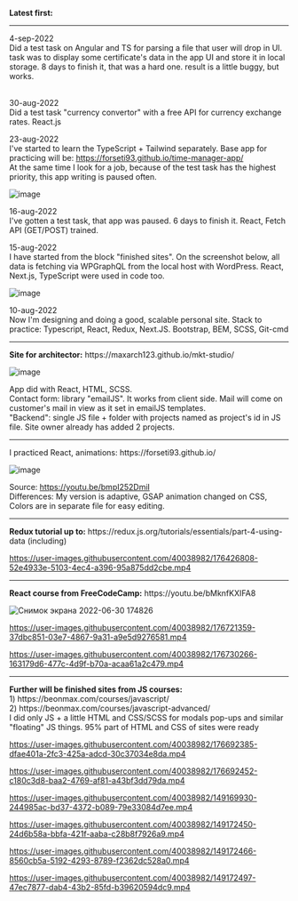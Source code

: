 <b>Latest first:</b>

<hr>
4-sep-2022 <br/>
Did a test task on Angular and TS for parsing a file that user will drop in UI. task was to display some certificate's data in the app UI and store it in local storage. 8 days to finish it, that was a hard one. result is a little buggy, but works. <br/><br/>

30-aug-2022 <br/>
Did a test task "currency convertor" with a free API for currency exchange rates. React.js

23-aug-2022 <br/>
I've started to learn the TypeScript + Tailwind separately. Base app for practicing will be: https://forseti93.github.io/time-manager-app/ <br/>
At the same time I look for a job, because of the test task has the highest priority, this app writing is paused often.

![image](https://user-images.githubusercontent.com/40038982/189281105-5d055cbd-0799-4601-b61f-231a62af96fb.png)

16-aug-2022 </br>
I've gotten a test task, that app was paused. 6 days to finish it. React, Fetch API (GET/POST) trained.

15-aug-2022 </br>
I have started from the block "finished sites". On the screenshot below, all data is fetching via WPGraphQL from the local host with WordPress. React, Next.js, TypeScript were used in code too.

![image](https://user-images.githubusercontent.com/40038982/184608512-b8127c01-ae89-475b-a60e-70a0ddda901b.png)

10-aug-2022 </br> 
Now I'm designing and doing a good, scalable personal site. Stack to practice: Typescript, React, Redux, Next.JS. Bootstrap, BEM, SCSS, Git-cmd


<hr>
<b>Site for architector:</b> https://maxarch123.github.io/mkt-studio/

![image](https://user-images.githubusercontent.com/40038982/183278482-c5db966a-3742-42e6-be71-3d7998187ce9.png)


App did with React, HTML, SCSS. <br/>
Contact form: library "emailJS". It works from client side. Mail will come on customer's mail in view as it set in emailJS templates.<br/>
"Backend": single JS file + folder with projects named as project's id in JS file. Site owner already has added 2 projects. <br/>

<hr>
I practiced React, animations:
https://forseti93.github.io/ <br>

![image](https://user-images.githubusercontent.com/40038982/182370119-12241e44-50b1-4fca-a243-eb5c1d0e2367.png)

Source: https://youtu.be/bmpI252DmiI <br>
Differences: 
My version is adaptive, 
GSAP animation changed on CSS,
Colors are in separate file for easy editing.

<hr>
<b>Redux tutorial up to:</b> https://redux.js.org/tutorials/essentials/part-4-using-data (including)<br>

https://user-images.githubusercontent.com/40038982/176426808-52e4933e-5103-4ec4-a396-95a875dd2cbe.mp4

<hr>
<b>React course from FreeCodeCamp:</b> https://youtu.be/bMknfKXIFA8 <br>

![Снимок экрана 2022-06-30 174826](https://user-images.githubusercontent.com/40038982/176708363-5df4ebff-a76e-40bf-8ca9-c4967f213e1b.jpg)


https://user-images.githubusercontent.com/40038982/176721359-37dbc851-03e7-4867-9a31-a9e5d9276581.mp4


https://user-images.githubusercontent.com/40038982/176730266-163179d6-477c-4d9f-b70a-acaa61a2c479.mp4


<hr>
<b>Further will be finished sites from JS courses:</b> <br/>
1) https://beonmax.com/courses/javascript/ <br/>
2) https://beonmax.com/courses/javascript-advanced/ <br/>
I did only JS + a little HTML and CSS/SCSS for modals pop-ups and similar "floating" JS things. 95% part of HTML and CSS of sites were ready


https://user-images.githubusercontent.com/40038982/176692385-dfae401a-2fc3-425a-adcd-30c37034e8da.mp4


https://user-images.githubusercontent.com/40038982/176692452-c180c3d8-baa2-4769-af81-a43bf3dd79da.mp4



https://user-images.githubusercontent.com/40038982/149169930-244985ac-bd37-4372-b089-79e33084d7ee.mp4


https://user-images.githubusercontent.com/40038982/149172450-24d6b58a-bbfa-421f-aaba-c28b8f7926a9.mp4


https://user-images.githubusercontent.com/40038982/149172466-8560cb5a-5192-4293-8789-f2362dc528a0.mp4


https://user-images.githubusercontent.com/40038982/149172497-47ec7877-dab4-43b2-85fd-b39620594dc9.mp4

